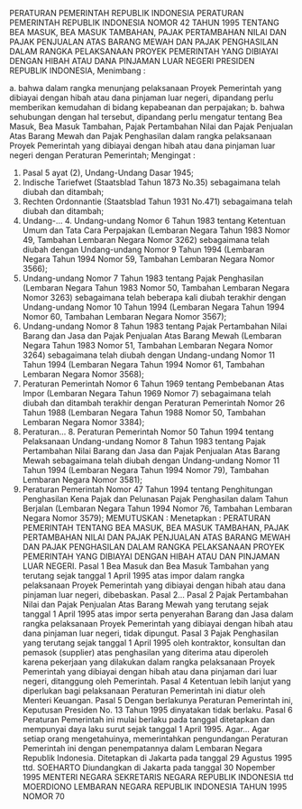  PERATURAN PEMERINTAH REPUBLIK INDONESIA PERATURAN PEMERINTAH REPUBLIK INDONESIA NOMOR 42 TAHUN 1995 TENTANG BEA MASUK, BEA MASUK TAMBAHAN, PAJAK PERTAMBAHAN NILAI DAN PAJAK PENJUALAN ATAS BARANG MEWAH DAN PAJAK PENGHASILAN DALAM RANGKA PELAKSANAAN PROYEK PEMERINTAH YANG DIBIAYAI DENGAN HIBAH ATAU DANA PINJAMAN LUAR NEGERI PRESIDEN REPUBLIK INDONESIA,
Menimbang :

a. bahwa dalam rangka menunjang pelaksanaan Proyek Pemerintah yang dibiayai dengan hibah atau dana pinjaman luar negeri, dipandang perlu memberikan kemudahan di bidang kepabeanan dan perpajakan;
b. bahwa sehubungan dengan hal tersebut, dipandang perlu mengatur tentang Bea Masuk, Bea Masuk Tambahan, Pajak Pertambahan Nilai dan Pajak Penjualan Atas Barang Mewah dan Pajak Penghasilan dalam rangka pelaksanaan Proyek Pemerintah yang dibiayai dengan hibah atau dana pinjaman luar negeri dengan Peraturan Pemerintah;
Mengingat :

1. Pasal 5 ayat (2), Undang-Undang Dasar 1945;
2. Indische Tariefwet (Staatsblad Tahun 1873 No.35) sebagaimana telah diubah dan ditambah;
3. Rechten Ordonnantie (Staatsblad Tahun 1931 No.471) sebagaimana telah diubah dan ditambah;
4. Undang-… 4. Undang-undang Nomor 6 Tahun 1983 tentang Ketentuan Umum dan Tata Cara Perpajakan (Lembaran Negara Tahun 1983 Nomor 49, Tambahan Lembaran Negara Nomor 3262) sebagaimana telah diubah dengan Undang-undang Nomor 9 Tahun 1994 (Lembaran Negara Tahun 1994 Nomor 59, Tambahan Lembaran Negara Nomor 3566);
5. Undang-undang Nomor 7 Tahun 1983 tentang Pajak Penghasilan (Lembaran Negara Tahun 1983 Nomor 50, Tambahan Lembaran Negara Nomor 3263) sebagaimana telah beberapa kali diubah terakhir dengan Undang-undang Nomor 10 Tahun 1994 (Lembaran Negara Tahun 1994 Nomor 60, Tambahan Lembaran Negara Nomor 3567);
6. Undang-undang Nomor 8 Tahun 1983 tentang Pajak Pertambahan Nilai Barang dan Jasa dan Pajak Penjualan Atas Barang Mewah (Lembaran Negara Tahun 1983 Nomor 51, Tambahan Lembaran Negara Nomor 3264) sebagaimana telah diubah dengan Undang-undang Nomor 11 Tahun 1994 (Lembaran Negara Tahun 1994 Nomor 61, Tambahan Lembaran Negara Nomor 3568);
7. Peraturan Pemerintah Nomor 6 Tahun 1969 tentang Pembebanan Atas Impor (Lembaran Negara Tahun 1969 Nomor 7) sebagaimana telah diubah dan ditambah terakhir dengan Peraturan Pemerintah Nomor 26 Tahun 1988 (Lembaran Negara Tahun 1988 Nomor 50, Tambahan Lembaran Negara Nomor 3384);
8. Peraturan… 8. Peraturan Pemerintah Nomor 50 Tahun 1994 tentang Pelaksanaan Undang-undang Nomor 8 Tahun 1983 tentang Pajak Pertambahan Nilai Barang dan Jasa dan Pajak Penjualan Atas Barang Mewah sebagaimana telah diubah dengan Undang-undang Nomor 11 Tahun 1994 (Lembaran Negara Tahun 1994 Nomor 79), Tambahan Lembaran Negara Nomor 3581);
9. Peraturan Pemerintah Nomor 47 Tahun 1994 tentang Penghitungan Penghasilan Kena Pajak dan Pelunasan Pajak Penghasilan dalam Tahun Berjalan (Lembaran Negara Tahun 1994 Nomor 76, Tambahan Lembaran Negara Nomor 3579);
MEMUTUSKAN :
 Menetapkan : PERATURAN PEMERINTAH TENTANG BEA MASUK, BEA MASUK TAMBAHAN, PAJAK PERTAMBAHAN NILAI DAN PAJAK PENJUALAN ATAS BARANG MEWAH DAN PAJAK PENGHASILAN DALAM RANGKA PELAKSANAAN PROYEK PEMERINTAH YANG DIBIAYAI DENGAN HIBAH ATAU DAN PINJAMAN LUAR NEGERI.
Pasal 1
Bea Masuk dan Bea Masuk Tambahan yang terutang sejak tanggal 1 April 1995 atas impor dalam rangka pelaksanaan Proyek Pemerintah yang dibiayai dengan hibah atau dana pinjaman luar negeri, dibebaskan. Pasal 2…
Pasal 2
Pajak Pertambahan Nilai dan Pajak Penjualan Atas Barang Mewah yang terutang sejak tanggal 1 April 1995 atas impor serta penyerahan Barang dan Jasa dalam rangka pelaksanaan Proyek Pemerintah yang dibiayai dengan hibah atau dana pinjaman luar negeri, tidak dipungut.
Pasal 3
Pajak Penghasilan yang terutang sejak tanggal 1 April 1995 oleh kontraktor, konsultan dan pemasok (supplier) atas penghasilan yang diterima atau diperoleh karena pekerjaan yang dilakukan dalam rangka pelaksanaan Proyek Pemerintah yang dibiayai dengan hibah atau dana pinjaman dari luar negeri, ditanggung oleh Pemerintah.
Pasal 4
Ketentuan lebih lanjut yang diperlukan bagi pelaksanaan Peraturan Pemerintah ini diatur oleh Menteri Keuangan.
Pasal 5
Dengan berlakunya Peraturan Pemerintah ini, Keputusan Presiden No. 13 Tahun 1995 dinyatakan tidak berlaku.
Pasal 6
Peraturan Pemerintah ini mulai berlaku pada tanggal ditetapkan dan mempunyai daya laku surut sejak tanggal 1 April 1995. Agar…
Agar setiap orang mengetahuinya, memerintahkan pengundangan Peraturan Pemerintah ini dengan penempatannya dalam Lembaran Negara Republik Indonesia. Ditetapkan di Jakarta pada tanggal 29 Agustus 1995 ttd. SOEHARTO Diundangkan di Jakarta pada tanggal 30 Nopember 1995 MENTERI NEGARA SEKRETARIS NEGARA REPUBLIK INDONESIA ttd MOERDIONO LEMBARAN NEGARA REPUBLIK INDONESIA TAHUN 1995 NOMOR 70